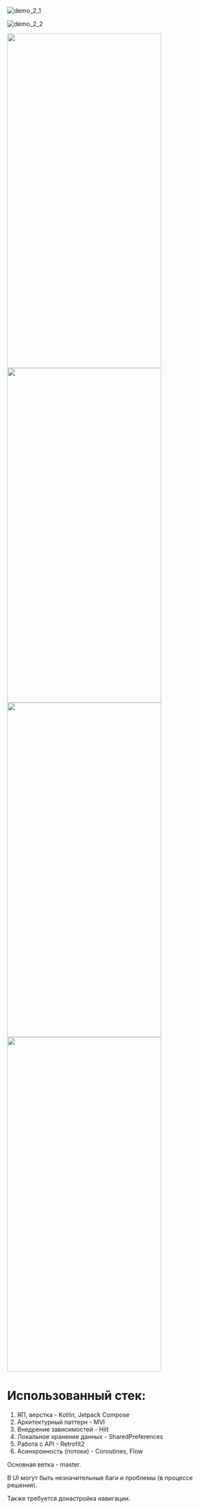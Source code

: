 ![demo_2_1](https://github.com/Ephemerayne/OnlineShopTestTask/assets/70661842/defc7807-d316-4d86-95bb-e8afc5c085dc)

![demo_2_2](https://github.com/Ephemerayne/OnlineShopTestTask/assets/70661842/cf1bd459-8582-4834-ad4e-db85528e5cfa)

<img src="https://github.com/Ephemerayne/OnlineShopTestTask/assets/70661842/fc267e78-c349-4733-86cc-68cb84234ce3" width="360" height="780">
<img src="https://github.com/Ephemerayne/OnlineShopTestTask/assets/70661842/faa4067e-cb86-4c48-8cd6-d3c402f4a2f3" width="360" height="780">
<img src="https://github.com/Ephemerayne/OnlineShopTestTask/assets/70661842/14ef17d7-5718-4846-81e6-cad4b908186c" width="360" height="780">
<img src="https://github.com/Ephemerayne/OnlineShopTestTask/assets/70661842/79f697f5-712a-4f9c-a11e-730a72be5b77" width="360" height="780">



# Использованный стек:
1) ЯП, верстка - Kotlin, Jetpack Compose
2) Архитектурный паттерн - MVI
3) Внедрение зависимостей - Hilt
4) Локальное хранение данных - SharedPreferences
5) Работа с API - Retrofit2
6) Асинхронность (потоки) - Coroutines, Flow

Основная ветка - master.

В UI могут быть незначительные баги и проблемы (в процессе решения).

Также требуется донастройка навигации.
